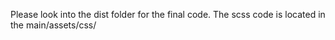 Please look into the dist folder for the final code.
The scss code is located in the main/assets/css/